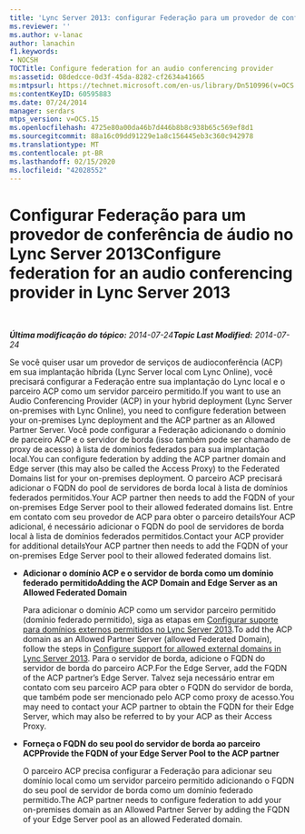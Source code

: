 ```yaml
---
title: 'Lync Server 2013: configurar Federação para um provedor de conferência de áudio'
ms.reviewer: ''
ms.author: v-lanac
author: lanachin
f1.keywords:
- NOCSH
TOCTitle: Configure federation for an audio conferencing provider
ms:assetid: 08dedcce-0d3f-45da-8282-cf2634a41665
ms:mtpsurl: https://technet.microsoft.com/en-us/library/Dn510996(v=OCS.15)
ms:contentKeyID: 60595883
ms.date: 07/24/2014
manager: serdars
mtps_version: v=OCS.15
ms.openlocfilehash: 4725e80a00da46b7d446b8b8c938b65c569ef8d1
ms.sourcegitcommit: 88a16c09dd91229e1a8c156445eb3c360c942978
ms.translationtype: MT
ms.contentlocale: pt-BR
ms.lasthandoff: 02/15/2020
ms.locfileid: "42028552"
---
```

<div data-xmlns="http://www.w3.org/1999/xhtml">

<div class="topic" data-xmlns="http://www.w3.org/1999/xhtml" data-msxsl="urn:schemas-microsoft-com:xslt" data-cs="http://msdn.microsoft.com/">

<div data-asp="http://msdn2.microsoft.com/asp">

# <a name="configure-federation-for-an-audio-conferencing-provider-in-lync-server-2013"></a><span data-ttu-id="5ee52-102">Configurar Federação para um provedor de conferência de áudio no Lync Server 2013</span><span class="sxs-lookup"><span data-stu-id="5ee52-102">Configure federation for an audio conferencing provider in Lync Server 2013</span></span>

</div>

<div id="mainSection">

<div id="mainBody">

<span> </span>

<span data-ttu-id="5ee52-103">_**Última modificação do tópico:** 2014-07-24_</span><span class="sxs-lookup"><span data-stu-id="5ee52-103">_**Topic Last Modified:** 2014-07-24_</span></span>

<span data-ttu-id="5ee52-104">Se você quiser usar um provedor de serviços de audioconferência (ACP) em sua implantação híbrida (Lync Server local com Lync Online), você precisará configurar a Federação entre sua implantação do Lync local e o parceiro ACP como um servidor parceiro permitido.</span><span class="sxs-lookup"><span data-stu-id="5ee52-104">If you want to use an Audio Conferencing Provider (ACP) in your hybrid deployment (Lync Server on-premises with Lync Online), you need to configure federation between your on-premises Lync deployment and the ACP partner as an Allowed Partner Server.</span></span> <span data-ttu-id="5ee52-105">Você pode configurar a Federação adicionando o domínio de parceiro ACP e o servidor de borda (isso também pode ser chamado de proxy de acesso) à lista de domínios federados para sua implantação local.</span><span class="sxs-lookup"><span data-stu-id="5ee52-105">You can configure federation by adding the ACP partner domain and Edge server (this may also be called the Access Proxy) to the Federated Domains list for your on-premises deployment.</span></span> <span data-ttu-id="5ee52-106">O parceiro ACP precisará adicionar o FQDN do pool de servidores de borda local à lista de domínios federados permitidos.</span><span class="sxs-lookup"><span data-stu-id="5ee52-106">Your ACP partner then needs to add the FQDN of your on-premises Edge Server pool to their allowed federated domains list.</span></span> <span data-ttu-id="5ee52-107">Entre em contato com seu provedor de ACP para obter o parceiro detailsYour ACP adicional, é necessário adicionar o FQDN do pool de servidores de borda local à lista de domínios federados permitidos.</span><span class="sxs-lookup"><span data-stu-id="5ee52-107">Contact your ACP provider for additional detailsYour ACP partner then needs to add the FQDN of your on-premises Edge Server pool to their allowed federated domains list.</span></span>

  - <span data-ttu-id="5ee52-108">**Adicionar o domínio ACP e o servidor de borda como um domínio federado permitido**</span><span class="sxs-lookup"><span data-stu-id="5ee52-108">**Adding the ACP Domain and Edge Server as an Allowed Federated Domain**</span></span>
    
    <span data-ttu-id="5ee52-109">Para adicionar o domínio ACP como um servidor parceiro permitido (domínio federado permitido), siga as etapas em [Configurar suporte para domínios externos permitidos no Lync Server 2013](lync-server-2013-configure-support-for-allowed-external-domains.md).</span><span class="sxs-lookup"><span data-stu-id="5ee52-109">To add the ACP domain as an Allowed Partner Server (allowed Federated Domain), follow the steps in [Configure support for allowed external domains in Lync Server 2013](lync-server-2013-configure-support-for-allowed-external-domains.md).</span></span> <span data-ttu-id="5ee52-110">Para o servidor de borda, adicione o FQDN do servidor de borda do parceiro ACP.</span><span class="sxs-lookup"><span data-stu-id="5ee52-110">For the Edge Server, add the FQDN of the ACP partner’s Edge Server.</span></span> <span data-ttu-id="5ee52-111">Talvez seja necessário entrar em contato com seu parceiro ACP para obter o FQDN do servidor de borda, que também pode ser mencionado pelo ACP como proxy de acesso.</span><span class="sxs-lookup"><span data-stu-id="5ee52-111">You may need to contact your ACP partner to obtain the FQDN for their Edge Server, which may also be referred to by your ACP as their Access Proxy.</span></span>

  - <span data-ttu-id="5ee52-112">**Forneça o FQDN do seu pool do servidor de borda ao parceiro ACP**</span><span class="sxs-lookup"><span data-stu-id="5ee52-112">**Provide the FQDN of your Edge Server Pool to the ACP partner**</span></span>
    
    <span data-ttu-id="5ee52-113">O parceiro ACP precisa configurar a Federação para adicionar seu domínio local como um servidor parceiro permitido adicionando o FQDN do seu pool de servidor de borda como um domínio federado permitido.</span><span class="sxs-lookup"><span data-stu-id="5ee52-113">The ACP partner needs to configure federation to add your on-premises domain as an Allowed Partner Server by adding the FQDN of your Edge Server pool as an allowed Federated domain.</span></span>

</div>

<span> </span>

</div>

</div>

</div>

